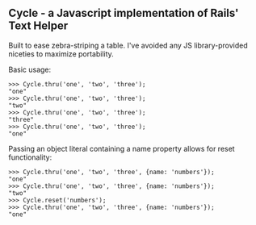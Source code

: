 ## Cycle - a Javascript implementation of Rails' Text Helper

Built to ease zebra-striping a table. I've avoided any JS library-provided niceties to maximize portability.

Basic usage:

    >>> Cycle.thru('one', 'two', 'three');
    "one"
    >>> Cycle.thru('one', 'two', 'three');
    "two"
    >>> Cycle.thru('one', 'two', 'three');
    "three"
    >>> Cycle.thru('one', 'two', 'three');
    "one"
    
Passing an object literal containing a name property allows for reset functionality:
    
    >>> Cycle.thru('one', 'two', 'three', {name: 'numbers'});
    "one"
    >>> Cycle.thru('one', 'two', 'three', {name: 'numbers'});
    "two"
    >>> Cycle.reset('numbers');
    >>> Cycle.thru('one', 'two', 'three', {name: 'numbers'});
    "one"